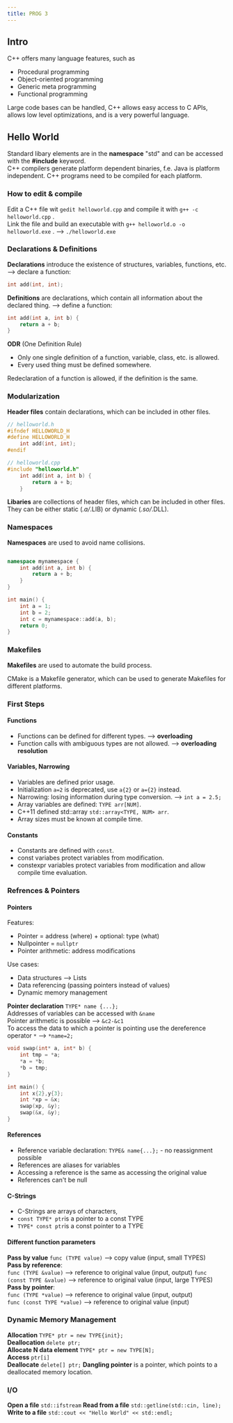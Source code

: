 ```yaml
---
title: PROG 3
---
```


## Intro

C++ offers many language features, such as

- Procedural programming
- Object-oriented programming
- Generic meta programming
- Functional programming

Large code bases can be handled, C++ allows easy access to C APIs, allows low level optimizations, and is a very powerful language.

## Hello World

Standard libary elements are in the **namespace** "std" and can be accessed with the **#include** keyword.  
C++ compilers generate platform dependent binaries, f.e. Java is platform independent. C++ programs need to be compiled for each platform.

### How to edit & compile

Edit a C++ file wit ``gedit helloworld.cpp`` and compile it with ``g++ -c helloworld.cpp`` .  
Link the file and build an executable with ``g++ helloworld.o -o helloworld.exe`` . --> ``./helloworld.exe``  

### Declarations & Definitions

**Declarations** introduce the existence of structures, variables, functions, etc. --> declare a function:

```cpp
int add(int, int);
```

**Definitions** are declarations, which contain all information about the declared thing. --> define a function:

```cpp
int add(int a, int b) {
    return a + b;
}
```

**ODR** (One Definition Rule)

- Only one single definition of a function, variable, class, etc. is allowed.
- Every used thing must be defined somewhere.

Redeclaration of a function is allowed, if the definition is the same.

### Modularization

**Header files** contain declarations, which can be included in other files.

```cpp
// helloworld.h
#ifndef HELLOWORLD_H
#define HELLOWORLD_H
    int add(int, int);
#endif
```

```cpp
// helloworld.cpp
#include "helloworld.h"
    int add(int a, int b) {
        return a + b;
    }
```

**Libaries** are collections of header files, which can be included in other files.
They can be either static (*.a/*.LIB) or dynamic (*.so/*.DLL).

### Namespaces

**Namespaces** are used to avoid name collisions.

```cpp

namespace mynamespace {
    int add(int a, int b) {
        return a + b;
    }
}

int main() {
    int a = 1;
    int b = 2;
    int c = mynamespace::add(a, b);
    return 0;
}
```

### Makefiles

**Makefiles** are used to automate the build process.

CMake is a Makefile generator, which can be used to generate Makefiles for different platforms.

### First Steps

#### Functions

- Functions can be defined for different types. --> **overloading**
- Function calls with ambiguous types are not allowed. --> **overloading resolution**

#### Variables, Narrowing

- Variables are defined prior usage.
- Initialization ``a=2`` is deprecated, use ``a{2}`` or ``a={2}`` instead.
- Narrowing: losing information during type conversion. --> ``int a = 2.5;``
- Array variables are defined: ``TYPE arr[NUM]``.
- C++11 defined std::array ``std::array<TYPE, NUM> arr``.
- Array sizes must be known at compile time.

#### Constants

- Constants are defined with ``const``.
- const variabes protect variables from modification.
- constexpr variables protect variables from modification and allow compile time evaluation.

### Refrences & Pointers

#### Pointers

Features:

- Pointer = address (where) + optional: type (what)
- Nullpointer = ``nullptr``
- Pointer arithmetic: address modifications

Use cases:

- Data structures --> Lists
- Data referencing (passing pointers instead of values)
- Dynamic memory management

**Pointer declaration** ``TYPE* name {...};``  
Addresses of variables can be accessed with ``&name``  
Pointer arithmetic is possible --> ``&c2-&c1``  
To access the data to which a pointer is pointing use the dereference operator ``*`` --> ``*name=2;``

```cpp 
void swap(int* a, int* b) {
    int tmp = *a;
    *a = *b;
    *b = tmp;
}

int main() {
    int x{2},y{3};
    int *xp = &x;
    swap(xp, &y);
    swap(&x, &y);
}
```

#### References

- Reference variable declaration: ``TYPE& name{...};`` - no reassignment possible
- References are aliases for variables
- Accessing a reference is the same as accessing the original value
- References can't be null

#### C-Strings  

- C-Strings are arrays of characters,
- ``const TYPE* ptr``is a pointer to a const TYPE
- ``TYPE* const ptr``is a const pointer to a TYPE

#### Different function parameters  

**Pass by value** ``func (TYPE value)`` --> copy value (input, small TYPES)  
**Pass by reference**:  
``func (TYPE &value)`` --> reference to original value (input, output)
``func (const TYPE &value)`` --> reference to original value (input, large TYPES)  
**Pass by pointer**:  
``func (TYPE *value)`` --> reference to original value (input, output)  
``func (const TYPE *value)`` --> reference to original value (input)

### Dynamic Memory Management

**Allocation** ``TYPE* ptr = new TYPE{init};``  
**Deallocation** ``delete ptr;``  
**Allocate N data element** ``TYPE* ptr = new TYPE[N];``  
**Access** ``ptr[i]``  
**Deallocate** ``delete[] ptr;``
**Dangling pointer** is a pointer, which points to a deallocated memory location.


### I/O

**Open a file** ``std::ifstream``
**Read from a file** ``std::getline(std::cin, line);``
**Write to a file** ``std::cout << "Hello World" << std::endl;``


